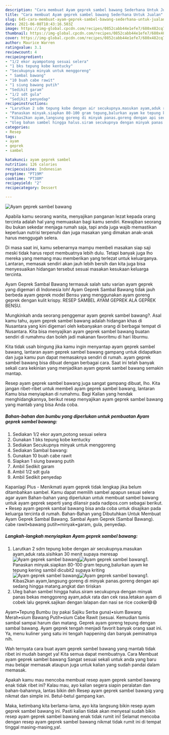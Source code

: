 ```yaml
---
description: "Cara membuat Ayam geprek sambel bawang Sederhana Untuk Jualan"
title: "Cara membuat Ayam geprek sambel bawang Sederhana Untuk Jualan"
slug: 645-cara-membuat-ayam-geprek-sambel-bawang-sederhana-untuk-jualan
date: 2021-06-08T18:43:16.503Z
image: https://img-global.cpcdn.com/recipes/0852cabb44e1efe7/680x482cq70/ayam-geprek-sambel-bawang-foto-resep-utama.jpg
thumbnail: https://img-global.cpcdn.com/recipes/0852cabb44e1efe7/680x482cq70/ayam-geprek-sambel-bawang-foto-resep-utama.jpg
cover: https://img-global.cpcdn.com/recipes/0852cabb44e1efe7/680x482cq70/ayam-geprek-sambel-bawang-foto-resep-utama.jpg
author: Maurice Warren
ratingvalue: 3.1
reviewcount: 4
recipeingredient:
- "1/2 ekor ayampotong sesuai selera"
- "1 bks tepung kobe kentucky"
- "Secukupnya minyak untuk menggoreng"
- " Sambal bawang"
- "10 buah cabe rawit"
- "1 siung bawang putih"
- "Sedikit garam"
- "1/2 sdt gula"
- "Sedikit penyedap"
recipeinstructions:
- "Larutkan 2 sdm tepung kobe dengan air secukupnya.masukan ayam,aduk rata.sisihkan 30 menit supaya meresap"
- "Panaskan minyak.siapkan 80-100 gram tepung,balurkan ayam ke tepung kering sambil dicubit2 supaya kriting"
- "Kibas2kan ayam,langsung goreng di minyak panas.goreng dengan api sedang hingga matang.angkat dan tiriskan"
- "Uleg bahan sambel hingga halus.siram secukupnya dengan minyak panas bekas menggoreng ayam,aduk rata dan cek rasa.letakan ayam di cobek lalu geprek.sajikan dengan lalapan dan nasi se rice cooker😄😄"
categories:
- Resep
tags:
- ayam
- geprek
- sambel

katakunci: ayam geprek sambel 
nutrition: 126 calories
recipecuisine: Indonesian
preptime: "PT19M"
cooktime: "PT38M"
recipeyield: "2"
recipecategory: Dessert

---
```



![Ayam geprek sambel bawang](https://img-global.cpcdn.com/recipes/0852cabb44e1efe7/680x482cq70/ayam-geprek-sambel-bawang-foto-resep-utama.jpg)

Apabila kamu seorang wanita, menyajikan panganan lezat kepada orang tercinta adalah hal yang memuaskan bagi kamu sendiri. Kewajiban seorang ibu bukan sekedar menjaga rumah saja, tapi anda juga wajib memastikan keperluan nutrisi terpenuhi dan juga masakan yang dimakan anak-anak harus menggugah selera.

Di masa  saat ini, kamu sebenarnya mampu membeli masakan siap saji meski tidak harus repot membuatnya lebih dulu. Tetapi banyak juga lho mereka yang memang mau memberikan yang terlezat untuk keluarganya. Lantaran, memasak sendiri akan jauh lebih bersih dan kita juga bisa menyesuaikan hidangan tersebut sesuai masakan kesukaan keluarga tercinta. 

Ayam Geprek Sambal Bawang termasuk salah satu varian ayam geprek yang digemari di Indonesia loh! Ayam Geprek Sambal Bawang tidak jauh berbeda ayam geprek model Bensu yang menggunakan ayam goreng geprek dengan kulit krispy. RESEP SAMBEL AYAM GEPREK ALA GEPREK BENSU.

Mungkinkah anda seorang penggemar ayam geprek sambel bawang?. Asal kamu tahu, ayam geprek sambel bawang adalah hidangan khas di Nusantara yang kini digemari oleh kebanyakan orang di berbagai tempat di Nusantara. Kita bisa menyajikan ayam geprek sambel bawang buatan sendiri di rumahmu dan boleh jadi makanan favoritmu di hari liburmu.

Kita tidak usah bingung jika kamu ingin menyantap ayam geprek sambel bawang, lantaran ayam geprek sambel bawang gampang untuk didapatkan dan juga kamu pun dapat memasaknya sendiri di rumah. ayam geprek sambel bawang bisa dibuat dengan berbagai cara. Saat ini telah banyak sekali cara kekinian yang menjadikan ayam geprek sambel bawang semakin mantap.

Resep ayam geprek sambel bawang juga sangat gampang dibuat, lho. Kita jangan ribet-ribet untuk membeli ayam geprek sambel bawang, lantaran Kamu bisa menyiapkan di rumahmu. Bagi Kalian yang hendak menghidangkannya, berikut resep menyajikan ayam geprek sambel bawang yang mantab yang bisa Anda coba.

<!--inarticleads1-->

##### Bahan-bahan dan bumbu yang diperlukan untuk pembuatan Ayam geprek sambel bawang:

1. Sediakan 1/2 ekor ayam,potong sesuai selera
1. Gunakan 1 bks tepung kobe kentucky
1. Sediakan Secukupnya minyak untuk menggoreng
1. Sediakan  Sambal bawang:
1. Gunakan 10 buah cabe rawit
1. Siapkan 1 siung bawang putih
1. Ambil Sedikit garam
1. Ambil 1/2 sdt gula
1. Ambil Sedikit penyedap


Kapanlagi Plus - Menikmati ayam geprek tidak lengkap jika belum ditambahkan sambel. Kamu dapat memilih sambel apapun sesuai selera agar ayam Bahan-bahan yang diperlukan untuk membuat sambel bawang untuk ayam geprek seperti yang dilansir pada nadipos.com sebagai berikut. • Resep ayam geprek sambal bawang bisa anda coba untuk disajikan pada keluarga tercinta di rumah. Bahan-Bahan yang Dibutuhkan Untuk Membuat Ayam Geprek Sambal Bawang. Sambal Ayam Geprek (Sambal Bawang). cabe rawit•bawang putih•minyak•garam, gula, penyedap. 

<!--inarticleads2-->

##### Langkah-langkah menyiapkan Ayam geprek sambel bawang:

1. Larutkan 2 sdm tepung kobe dengan air secukupnya.masukan ayam,aduk rata.sisihkan 30 menit supaya meresap
<img src="https://img-global.cpcdn.com/steps/9c3eeb6923b998cd/160x128cq70/ayam-geprek-sambel-bawang-langkah-memasak-1-foto.jpg" alt="Ayam geprek sambel bawang"><img src="https://img-global.cpcdn.com/steps/35cd92ab7348908f/160x128cq70/ayam-geprek-sambel-bawang-langkah-memasak-1-foto.jpg" alt="Ayam geprek sambel bawang">1. Panaskan minyak.siapkan 80-100 gram tepung,balurkan ayam ke tepung kering sambil dicubit2 supaya kriting
<img src="https://img-global.cpcdn.com/steps/13a72e693e8b4968/160x128cq70/ayam-geprek-sambel-bawang-langkah-memasak-2-foto.jpg" alt="Ayam geprek sambel bawang"><img src="https://img-global.cpcdn.com/steps/cb2c9dea9a588c2e/160x128cq70/ayam-geprek-sambel-bawang-langkah-memasak-2-foto.jpg" alt="Ayam geprek sambel bawang">1. Kibas2kan ayam,langsung goreng di minyak panas.goreng dengan api sedang hingga matang.angkat dan tiriskan
1. Uleg bahan sambel hingga halus.siram secukupnya dengan minyak panas bekas menggoreng ayam,aduk rata dan cek rasa.letakan ayam di cobek lalu geprek.sajikan dengan lalapan dan nasi se rice cooker😄😄


Ayam•Tepung Bumbu (sy pakai Sajiku Serba guna)•sium Bawang Merah•sium Bawang Putih•sium Cabe Rawit (sesuai. Kemudian tumis sambal sampai harum dan matang. Geprek ayam goreng tepung dengan sambal bawang. Ayam geprek tengah menjadi favorit banyak orang saat ini. Ya, menu kuliner yang satu ini tengah happening dan banyak peminatnya nih. 

Wah ternyata cara buat ayam geprek sambel bawang yang mantab tidak ribet ini mudah banget ya! Kita semua dapat membuatnya. Cara Membuat ayam geprek sambel bawang Sangat sesuai sekali untuk anda yang baru mau belajar memasak ataupun juga untuk kalian yang sudah pandai dalam memasak.

Apakah kamu mau mencoba membuat resep ayam geprek sambel bawang enak tidak ribet ini? Kalau mau, ayo kalian segera siapin peralatan dan bahan-bahannya, lantas bikin deh Resep ayam geprek sambel bawang yang nikmat dan simple ini. Betul-betul gampang kan. 

Maka, ketimbang kita berlama-lama, ayo kita langsung bikin resep ayam geprek sambel bawang ini. Pasti kalian tiidak akan menyesal sudah bikin resep ayam geprek sambel bawang enak tidak rumit ini! Selamat mencoba dengan resep ayam geprek sambel bawang nikmat tidak rumit ini di tempat tinggal masing-masing,ya!.

